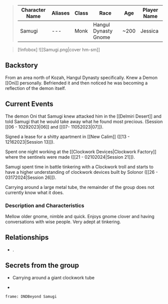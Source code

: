 
>  Character Name | Aliases | Class | Race | Age| Player Name |
>  -- | -- | -- | -- | -- |--|
> Samugi|---|Monk| Hangul Dynasty Gnome|~200| Jessica|

> [!infobox]
> ![[Samugi.png|cover hm-sm]]


## Backstory
From an area north of Kozah, Hangul Dynasty specifically. Knew a Demon [[Oni]] personally. Befriended it and then noticed he was becoming a reflection of the demon itself. 

## Current Events
The demon Oni that Samugi knew attacked him in the [[Delmiri Desert]] and told Samugi that he would take away what he found most precious. (Session [[06 - 10292023|06]] and [[07- 11052023|07]]).

Signed a lease for a shitty apartment in [[New Calim]] ([[13 - 12162023|Session 13]]).

Spent one night working at the [[Clockwork Devices|Clockwork Factory]] where the sentinels were made ([[21 - 02102024|Session 21]]).

Samugi spent time in battle tinkering with a Clockwork troll and starts to have a higher understanding of clockwork devices built by Solonor ([[26 - 03172024|Session 26]]).

Carrying around a large metal tube, the remainder of the group does not currently know what it does.

### Description and Characteristics
Mellow older gnome, nimble and quick. Enjoys gnome clover and having conversations with wise people. Very adept at tinkering.

## Relationships
- .
## Secrets from the group
- Carrying around a giant clockwork tube


-
``` custom-frames
frame: DNDBeyond Samugi
```